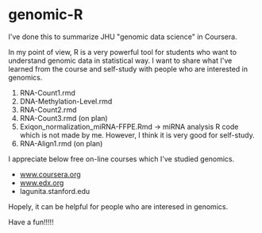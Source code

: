 # genomic-R

I've done this to summarize JHU "genomic data science" in Coursera.

In my point of view, R is a very powerful tool for students who want to understand genomic data in statistical way. I want to share what I've learned from the course and self-study with people who are interested in genomics. 

1. RNA-Count1.rmd
2. DNA-Methylation-Level.rmd
3. RNA-Count2.rmd
4. RNA-Count3.rmd (on plan)
5. Exiqon_normalization_miRNA-FFPE.Rmd -> miRNA analysis R code which is not made by me. However, I think it is very good for self-study.
6. RNA-Align1.rmd (on plan)

I appreciate below free on-line courses which I've studied genomics. 

- www.coursera.org
- www.edx.org
- lagunita.stanford.edu

Hopely, it can be helpful for people who are interesed in genomics.

Have a fun!!!!!
